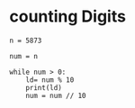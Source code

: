 # counting Digits 


```
n = 5873

num = n

while num > 0:
    ld= num % 10
    print(ld)
    num = num // 10
```
